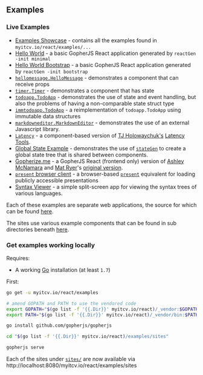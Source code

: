 ## Examples

### Live Examples

* [Examples Showcase](https://blog.myitcv.io/gopherjs_examples_sites/examplesshowcase/) - contains all the examples found in `myitcv.io/react/examples/...`
* [Hello World](https://blog.myitcv.io/gopherjs_examples_sites/helloworld/) - a basic GopherJS React application generated by `reactGen -init minimal`
* [Hello World Bootstrap](https://blog.myitcv.io/gopherjs_examples_sites/helloworldbootstrap/) - a basic GopherJS React application generated by `reactGen -init bootstrap`
* [`hellomessage.HelloMessage`](https://blog.myitcv.io/gopherjs_examples_sites/hellomessage/) - demonstrates a component that can receive props
* [`timer.Timer`](https://blog.myitcv.io/gopherjs_examples_sites/timer/) - demonstrates a component that has state
* [`todoapp.TodoApp`](https://blog.myitcv.io/gopherjs_examples_sites/todoapp/) - demonstrates the use of state and event handling, but also the problems of having a non-comparable state struct type
* [`immtodoapp.TodoApp`](https://blog.myitcv.io/gopherjs_examples_sites/immtodoapp/) - a reimplementation of `todoapp.TodoApp` using immutable data structures
* [`markdowneditor.MarkdownEditor`](https://blog.myitcv.io/gopherjs_examples_sites/markdowneditor/) - demonstrates the use of an external Javascript library.
* [`Latency`](https://blog.myitcv.io/gopherjs_examples_sites/latency/) - a component-based version of [TJ Holowaychuk's](http://tjholowaychuk.com/) [Latency Tools](https://latency.apex.sh/).
* [Global State Example](https://blog.myitcv.io/gopherjs_examples_sites/globalstate/) - demonstrates the use of [`stateGen`](https://github.com/myitcv/react/tree/master/cmd/stateGen) to create a global state tree that is shared between components.
* [Gopherize.me](https://blog.myitcv.io/gopherize.me_site/) - a GopherJS React (frontend only) version of [Ashley McNamara](https://twitter.com/ashleymcnamara) and [Mat Ryer](https://twitter.com/matryer)'s [original version](https://gopherize.me/).
* [`present` browser client](https://blog.myitcv.io/gopherjs_examples_sites/present/) - a browser-based [`present`](http://godoc.org/golang.org/x/tools/cmd/present) equivalent for loading publicly accessible presentations
* [Syntax Viewer](https://blog.myitcv.io/gopherjs_examples_sites/syntaxviewer/) - a simple split-screen app for viewing the syntax trees of various languages.

Each of these examples are separate web applications, the source for which can be found [here](https://github.com/myitcv/react/tree/master/examples/sites).

The sites use various example components that can be found in sub directories beneath [here](https://github.com/myitcv/react/tree/master/examples).

### Get examples working locally

Requires:

* A working [Go](https://golang.org/dl/) installation (at least `1.7`)

First:




```bash
go get -u myitcv.io/react/examples

# amend GOPATH and PATH to use the vendored code
export GOPATH="$(go list -f '{{.Dir}}' myitcv.io/react)/_vendor:$GOPATH"
export PATH="$(go list -f '{{.Dir}}' myitcv.io/react)/_vendor/bin:$PATH"

go install github.com/gopherjs/gopherjs

cd "$(go list -f '{{.Dir}}' myitcv.io/react)/examples/sites"

gopherjs serve
```

Each of the sites under [`sites/`](https://github.com/myitcv/react/tree/master/examples/sites) are now available via http://localhost:8080/myitcv.io/react/examples/sites
